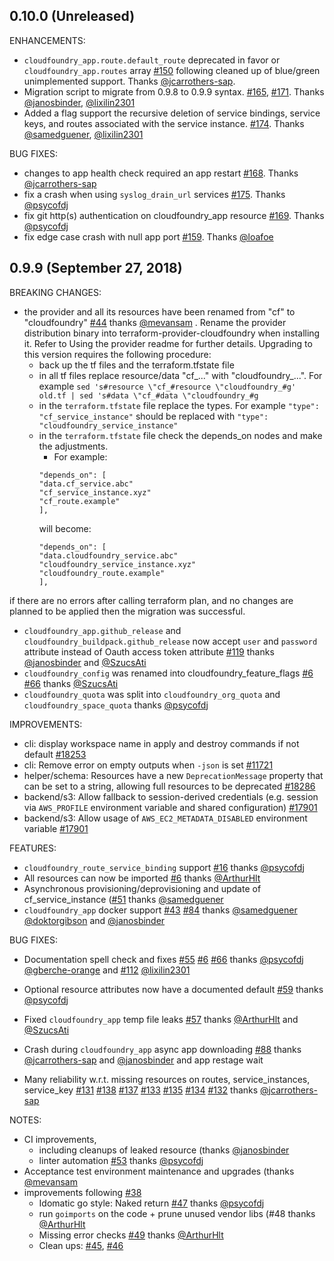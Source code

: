 ## 0.10.0  (Unreleased)

ENHANCEMENTS:
 * `cloudfoundry_app.route.default_route` deprecated in favor or `cloudfoundry_app.routes` array [#150](https://github.com/mevansam/terraform-provider-cf/pull/150) following cleaned up of blue/green unimplemented support. Thanks [@jcarrothers-sap](https://github.com/jcarrothers-sap).
 * Migration script to migrate from 0.9.8 to 0.9.9 syntax. [#165](https://github.com/mevansam/terraform-provider-cf/pull/165), [#171](https://github.com/mevansam/terraform-provider-cf/pull/171). Thanks [@janosbinder](https://github.com/janosbinder), [@lixilin2301](https://github.com/lixilin2301)
 * Added a flag support the recursive deletion of service bindings, service keys, and routes associated with the service instance. [#174](https://github.com/mevansam/terraform-provider-cf/pull/174). Thanks [@samedguener](https://github.com/samedguener), [@lixilin2301](https://github.com/lixilin2301)


BUG FIXES:
  * changes to app health check required an app restart [#168](https://github.com/mevansam/terraform-provider-cf/pull/168). Thanks [@jcarrothers-sap](https://github.com/jcarrothers-sap)
  * fix a crash when using `syslog_drain_url` services [#175](https://github.com/mevansam/terraform-provider-cf/pull/175). Thanks [@psycofdj](https://github.com/psycofdj)
  * fix git http(s) authentication on cloudfoundry_app resource [#169](https://github.com/mevansam/terraform-provider-cf/pull/169). Thanks [@psycofdj](https://github.com/psycofdj)
  * fix edge case crash with null app port [#159](https://github.com/mevansam/terraform-provider-cf/pull/159). Thanks [@loafoe](https://github.com/loafoe)

## 0.9.9 (September 27, 2018)

BREAKING CHANGES:

* the provider and all its resources have been renamed from "cf" to "cloudfoundry" [#44](https://github.com/mevansam/terraform-provider-cf/issues/44) thanks [@mevansam](https://github.com/mevansam) . Rename the provider distribution binary into terraform-provider-cloudfoundry when installing it. Refer to Using the provider readme for further details. Upgrading to this version requires the following procedure:
    * back up the tf files and the terraform.tfstate file
    * in all tf files replace resource/data "cf_..." with "cloudfoundry_...". For example `sed 's#resource \"cf_#resource \"cloudfoundry_#g' old.tf | sed 's#data \"cf_#data \"cloudfoundry_#g`
    * in the `terraform.tfstate` file replace the types. For example `"type": "cf_service_instance"` should be replaced with `"type": "cloudfoundry_service_instance"`
    * in the `terraform.tfstate` file check the depends_on nodes and make the adjustments.
        * For example:
        ```
        "depends_on": [
        "data.cf_service.abc"
        "cf_service_instance.xyz"
        "cf_route.example"
        ],
        ```
        will become:
        ```
        "depends_on": [
        "data.cloudfoundry_service.abc"
        "cloudfoundry_service_instance.xyz"
        "cloudfoundry_route.example"
        ],
        ```

if there are no errors after calling terraform plan, and no changes are planned to be applied then the migration was successful.

* `cloudfoundry_app.github_release` and `cloudfoundry_buildpack.github_release` now accept `user` and `password` attribute instead of Oauth access token attribute [#119](https://github.com/mevansam/terraform-provider-cf/issues/119) thanks  [@janosbinder](https://github.com/janosbinder) and
[@SzucsAti](https://github.com/SzucsAti)
* `cloudfoundry_config` was renamed into cloudfoundry_feature_flags [#6](https://github.com/mevansam/terraform-provider-cf/issues/#6) [#66](https://github.com/mevansam/terraform-provider-cf/issues/66) thanks [@SzucsAti](https://github.com/mevansam)
* `cloudfoundry_quota` was split into `cloudfoundry_org_quota` and `cloudfoundry_space_quota` thanks [@psycofdj](https://github.com/psycofdj)

IMPROVEMENTS:

* cli: display workspace name in apply and destroy commands if not default [#18253](https://github.com/hashicorp/terraform/issues/18253)
* cli: Remove error on empty outputs when `-json` is set [#11721](https://github.com/hashicorp/terraform/issues/11721)
* helper/schema: Resources have a new `DeprecationMessage` property that can be set to a string, allowing full resources to be deprecated [#18286](https://github.com/hashicorp/terraform/issues/18286)
* backend/s3: Allow fallback to session-derived credentials (e.g. session via `AWS_PROFILE` environment variable and shared configuration) [#17901](https://github.com/hashicorp/terraform/issues/17901)
* backend/s3: Allow usage of `AWS_EC2_METADATA_DISABLED` environment variable [#17901](https://github.com/hashicorp/terraform/issues/17901)

FEATURES:

* `cloudfoundry_route_service_binding` support [#16](https://github.com/mevansam/terraform-provider-cf/issues/16) thanks [@psycofdj](https://github.com/psycofdj)
* All resources can now be imported [#6](https://github.com/mevansam/terraform-provider-cf/issues/#6) thanks [@ArthurHlt](https://github.com/ArthurHlt)
* Asynchronous provisioning/deprovisioning and update of cf_service_instance ([#51](https://github.com/mevansam/terraform-provider-cf/issues/51) thanks [@samedguener](https://github.com/samedguener)
* `cloudfoundry_app` docker support [#43](https://github.com/mevansam/terraform-provider-cf/issues/#43) [#84](https://github.com/mevansam/terraform-provider-cf/issues/#84) thanks [@samedguener](https://github.com/samedguener) [@doktorgibson](https://github.com/doktorgibson) and [@janosbinder](https://github.com/janosbinder)

BUG FIXES:

* Documentation spell check and fixes [#55](https://github.com/mevansam/terraform-provider-cf/issues/55) [#6](https://github.com/mevansam/terraform-provider-cf/issues/#6) [#66](https://github.com/mevansam/terraform-provider-cf/issues/66) thanks [@psycofdj](https://github.com/psycofdj) [@gberche-orange](https://github.com/gberche-orange) and [#112](https://github.com/mevansam/terraform-provider-cf/issues/#112)  [@lixilin2301](https://github.com/lixilin2301)

* Optional resource attributes now have a documented default [#59](https://github.com/mevansam/terraform-provider-cf/issues/59) thanks [@psycofdj](https://github.com/psycofdj)
* Fixed `cloudfoundry_app` temp file leaks [#57](https://github.com/mevansam/terraform-provider-cf/issues/57) thanks [@ArthurHlt](https://github.com/ArthurHlt) and [@SzucsAti](https://github.com/SzucsAti)
* Crash during `cloudfoundry_app` async app downloading [#88](https://github.com/mevansam/terraform-provider-cf/issues/88) thanks [@jcarrothers-sap](https://github.com/jcarrothers-sap) and [@janosbinder](https://github.com/janosbinder) and app restage wait
* Many reliability w.r.t. missing resources on routes, service_instances, service_key [#131](https://github.com/mevansam/terraform-provider-cf/issues/131) [#138](https://github.com/mevansam/terraform-provider-cf/issues/138) [#137](https://github.com/mevansam/terraform-provider-cf/issues/137) [#133](https://github.com/mevansam/terraform-provider-cf/issues/133) [#135](https://github.com/mevansam/terraform-provider-cf/issues/135) [#134](https://github.com/mevansam/terraform-provider-cf/issues/134) [#132](https://github.com/mevansam/terraform-provider-cf/issues/132) thanks [@jcarrothers-sap](https://github.com/jcarrothers-sap)

NOTES:

* CI improvements,
    * including cleanups of leaked resource (thanks [@janosbinder](https://github.com/janosbinder)
    * linter automation [#53](https://github.com/mevansam/terraform-provider-cf/issues/53) thanks [@psycofdj](https://github.com/psycofdj)
* Acceptance test environment maintenance and upgrades (thanks [@mevansam](https://github.com/mevansam)
* improvements following [#38](https://github.com/mevansam/terraform-provider-cf/issues/38)
    * Idomatic go style: Naked return [#47](https://github.com/mevansam/terraform-provider-cf/issues/47) thanks [@psycofdj](https://github.com/psycofdj)
    * run `goimports` on the code + prune unused vendor libs (#48 thanks [@ArthurHlt](https://github.com/ArthurHlt)
    * Missing error checks [#49](https://github.com/mevansam/terraform-provider-cf/issues/49) thanks [@ArthurHlt](https://github.com/ArthurHlt)
    * Clean ups: [#45](https://github.com/mevansam/terraform-provider-cf/issues/45), [#46](https://github.com/mevansam/terraform-provider-cf/issues/46)

<!-- Local Variables: -->
<!-- End: -->
